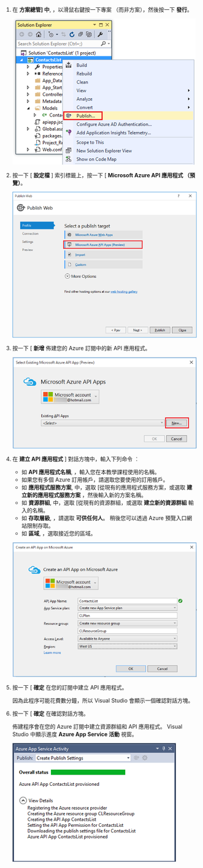 1. 在 **方案總管] 中**, ，以滑鼠右鍵按一下專案 （而非方案），然後按一下 **發行**。 

    ![專案發佈功能表選項](./media/app-service-api-pub-web-create/20-publish-gesture-v3.png)

2. 按一下 [ **設定檔** ] 索引標籤上，按一下 [ **Microsoft Azure API 應用程式 （預覽）**。 

    ![發佈 Web 對話方塊](./media/app-service-api-pub-web-create/21-select-api-apps-for-deployment-v2.png)

3. 按一下 [ **新增** 佈建您的 Azure 訂閱中的新 API 應用程式。

    ![選取現有的 API 服務對話方塊](./media/app-service-api-pub-web-create/23-publish-to-apiapps-v3.png)

4. 在 **建立 API 應用程式** ] 對話方塊中，輸入下列命令 ︰

    - 如 **API 應用程式名稱**, ，輸入您在本教學課程使用的名稱。 
    - 如果您有多個 Azure 訂用帳戶，請選取您要使用的訂用帳戶。
    - 如 **應用程式服務方案**, 中，選取 [從現有的應用程式服務方案，或選取 **建立新的應用程式服務方案** ，然後輸入新的方案名稱。 
    - 如 **資源群組**, 中，選取 [從現有的資源群組，或選取 **建立新的資源群組** 輸入的名稱。 
    - 如 **存取層級**, ，請選取 **可供任何人**。 稍後您可以透過 Azure 預覽入口網站限制存取。
    - 如 **區域**, ，選取接近您的區域。  

    ![設定 Microsoft Azure Web 應用程式對話方塊](./media/app-service-api-pub-web-create/24-new-api-app-dialog-v3.png)

5. 按一下 [ **確定** 在您的訂閱中建立 API 應用程式。 

    因為此程序可能花費數分鐘，所以 Visual Studio 會顯示一個確認對話方塊。  

6. 按一下 [ **確定** 在確認對話方塊。 
 
    佈建程序會在您的 Azure 訂閱中建立資源群組和 API 應用程式。 Visual Studio 中顯示進度 **Azure App Service 活動** 視窗。 

    ![透過 Azure App Service 活動視窗的狀態通知](./media/app-service-api-pub-web-create/26-provisioning-success-v3.png)

